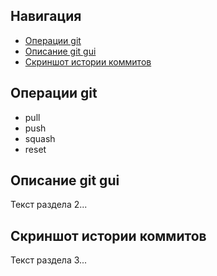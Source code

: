 ## Навигация
- [Операции git](#операции-git)
- [Описание git gui](#описание-git-gui)
- [Скриншот истории коммитов](#скриншот-истории-коммитов)

## Операции git
- pull 
- push
- squash 
- reset


## Описание git gui  
Текст раздела 2...

## Скриншот истории коммитов
Текст раздела 3...
